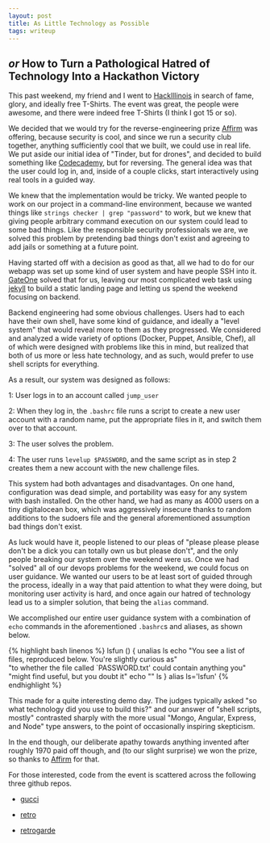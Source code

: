```yaml
---
layout: post
title: As Little Technology as Possible
tags: writeup
---
```


_or_ How to Turn a Pathological Hatred of Technology Into a Hackathon Victory
-----------------------------------------------------------------------------

This past weekend, my friend and I went to
[HackIllinois](http://www.hackillinois.org/) in search of fame, glory, and
ideally free T-Shirts. The event was great, the people were awesome, and there
were indeed free T-Shirts (I think I got 15 or so).

We decided that we would try for the reverse-engineering prize
[Affirm](https://www.affirm.com/) was offering, because security is cool, and
since we run a security club together, anything sufficiently cool that we built,
we could use in real life. We put aside our initial idea of "Tinder, but for
drones", and decided to build something like
[Codecademy](http://www.codecademy.com/), but for reversing. The general idea
was that the user could log in, and, inside of a couple clicks, start
interactively using real tools in a guided way.

We knew that the implementation would be tricky. We wanted people to work on
our project in a command-line environment, because we wanted things like
`strings checker | grep "password"` to work, but we knew that giving people
arbitrary command execution on our system could lead to some bad things. Like the
responsible security professionals we are, we solved this problem by pretending
bad things don't exist and agreeing to add jails or something at a future point.

Having started off with a decision as good as that, all we had to do for our
webapp was set up some kind of user system and have people SSH into it.
[GateOne](https://github.com/liftoff/GateOne) solved that for us, leaving our
most complicated web task using [jekyll](http://jekyllrb.com/) to build a static
landing page and letting us spend the weekend focusing on backend.

Backend engineering had some obvious challenges. Users had to each have their
own shell, have some kind of guidance, and ideally a "level system" that would
reveal more to them as they progressed. We considered and analyzed a wide
variety of options (Docker, Puppet, Ansible, Chef), all of which were designed
with problems like this in mind, but realized that both of us more or less hate
technology, and as such, would prefer to use shell scripts for everything.

As a result, our system was designed as follows:

  1: User logs in to an account called `jump_user`

  2: When they log in, the `.bashrc` file runs a script to create a new user
     account with a random name, put the appropriate files in it, and switch
     them over to that account.

  3: The user solves the problem.

  4: The user runs `levelup $PASSWORD`, and the same script as in step 2 creates
     them a new account with the new challenge files.

This system had both advantages and disadvantages. On one hand, configuration
was dead simple, and portability was easy for any system with bash installed. On
the other hand, we had as many as 4000 users on a tiny digitalocean box, which
was aggressively insecure thanks to random additions to the sudoers file and the
general aforementioned assumption bad things don't exist.

As luck would have it, people listened to our pleas of "please please please
don't be a dick you can totally own us but please don't", and the only people
breaking our system over the weekend were us. Once we had "solved" all of our
devops problems for the weekend, we could focus on user guidance. We wanted our
users to be at least sort of guided through the process, ideally in a way that
paid attention to what they were doing, but monitoring user activity is hard,
and once again our hatred of technology lead us to a simpler solution, that being
the `alias` command.

We accomplished our entire user guidance system with a combination of `echo`
commands in the aforementioned `.bashrc`s and aliases, as shown below.

{% highlight bash linenos %}
lsfun () {
  unalias ls
    echo "You see a list of files, reproduced below. You're slightly curious as"\
    "to whether the file called \`PASSWORD.txt' could contain anything you"\
    "might find useful, but you doubt it"
    echo ""
    ls
}
alias ls='lsfun'
{% endhighlight %}

This made for a quite interesting demo day. The judges typically asked "so what
technology did you use to build this?" and our answer of "shell scripts, mostly"
contrasted sharply with the more usual "Mongo, Angular, Express, and Node" type
answers, to the point of occasionally inspiring skepticism.

In the end though, our deliberate apathy towards anything invented after roughly
1970 paid off though, and (to our slight surprise) we won the prize, so thanks
to [Affirm](https://www.affirm.com/) for that.

For those interested, code from the event is scattered across the following
three github repos.

  * [gucci](https://github.com/japesinator/gucci)

  * [retro](https://github.com/japesinator/retro_site)

  * [retrogarde](https://github.com/japesinator/retrogarde)
